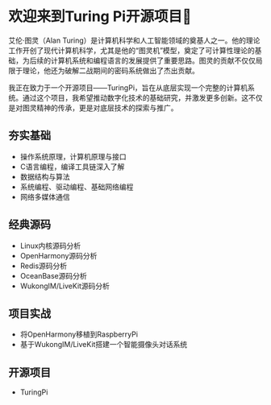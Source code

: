 # 欢迎来到Turing Pi开源项目👋

艾伦·图灵（Alan Turing）是计算机科学和人工智能领域的奠基人之一。他的理论工作开创了现代计算机科学，尤其是他的“图灵机”模型，奠定了可计算性理论的基础，为后续的计算机系统和编程语言的发展提供了重要思路。图灵的贡献不仅仅局限于理论，他还为破解二战期间的密码系统做出了杰出贡献。

我正在致力于一个开源项目——TuringPi，旨在从底层实现一个完整的计算机系统。通过这个项目，我希望推动数字化技术的基础研究，并激发更多创新。这不仅是对图灵精神的传承，更是对底层技术的探索与推广。


## 夯实基础
- 操作系统原理，计算机原理与接口
- C语言编程，编译工具链深入了解
- 数据结构与算法
- 系统编程、驱动编程、基础网络编程
- 网络多媒体通信

## 经典源码
- Linux内核源码分析
- OpenHarmony源码分析
- Redis源码分析
- OceanBase源码分析
- WukongIM/LiveKit源码分析

## 项目实战
- 将OpenHarmony移植到RaspberryPi
- 基于WukongIM/LiveKit搭建一个智能摄像头对话系统

## 开源项目
- TuringPi